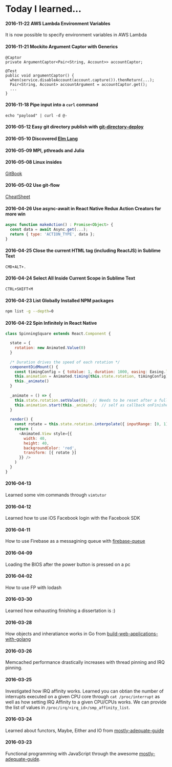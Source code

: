 Today I learned...
======

#### 2016-11-22 AWS Lambda Environment Variables
It is now possible to specify environment variables in AWS Lambda

#### 2016-11-21 Mockito Argument Captor with Generics
```
@Captor
private ArgumentCaptor<Pair<String, Account>> accountCaptor;

@Test
public void argumentCaptor() {
  when(service.disableAccount(account.capture()).thenReturn(...);
  Pair<String, Account> accountArgument = accountCaptor.get();
  ...
}
```

#### 2016-11-18 Pipe input into a `curl` command 
```
echo "payload" | curl -d @-
```

#### 2016-05-12 Easy git directory publish with [git-directory-deploy](https://github.com/X1011/git-directory-deploy)

#### 2016-05-10 Discovered [Elm Lang](http://elm-lang.org/)

#### 2016-05-09 MPI, pthreads and Julia

#### 2016-05-08 Linux insides
[GitBook](https://www.gitbook.com/book/0xax/linux-insides/details)

#### 2016-05-02 Use git-flow
[CheatSheet](https://gist.github.com/kristopherjohnson/8979538)

#### 2016-04-26 Use async-await in React Native Redux Action Creators for more win
```javascript
async function makeAction() : Promise<Object> {
  const data = await Async.get(...);
  return { type: 'ACTION_TYPE', data };
}
```

#### 2016-04-25 Close the current HTML tag (including ReactJS) in Sublime Text
```
CMD+ALT+.
```

#### 2016-04-24 Select All Inside Current Scope in Sublime Text 
```
CTRL+SHIFT+M
```
#### 2016-04-23 List Globally Installed NPM packages
```bash
npm list -g --depth=0
```

#### 2016-04-22 Spin Infinitely in React Native
```javascript
class SpinningSquare extends React.Component {

  state = {
    rotation: new Animated.Value(0)
  }
  
  /* Duration drives the speed of each rotation */
  componentDidMount() {
    const timingConfig = { toValue: 1, duration: 1000, easing: Easing.linear }
    this.animation = Animated.timing(this.state.rotation, timingConfig)
    this._animate()
  }
  
  _animate = () => {
    this.state.rotation.setValue(0);  // Needs to be reset after a full rotation
    this.animation.start(this._animate);  // self as callback onFinished
  }
  
  render() {
    const rotate = this.state.rotation.interpolate({ inputRange: [0, 1], outputRange: ['0deg', '360deg'] })
    return (
      <Animated.View style={{
        width: 40,
        height: 40,
        backgroundColor: 'red',
        transform: [{ rotate }]
      }} />
    )
  }
}
```


#### 2016-04-13
Learned some vim commands through `vimtutor`

#### 2016-04-12
Learned how to use iOS Facebook login with the Facebook SDK

#### 2016-04-11
How to use Firebase as a messagining queue with [firebase-queue](https://github.com/firebase/firebase-queue)

#### 2016-04-09
Loading the BIOS after the power button is pressed on a pc

#### 2016-04-02
How to use FP with lodash

#### 2016-03-30
Learned how exhausting finishing a dissertation is :)

#### 2016-03-28
How objects and inheratiance works in Go from [build-web-applications-with-golang](https://www.gitbook.com/book/astaxie/build-web-application-with-golang/details)

#### 2016-03-26
Memcached performance drastically increases with thread pinning and IRQ pinning.

#### 2016-03-25
Investigated how IRQ affinity works. Learned you can obtian the number of interrupts executed on a given CPU core through `cat /proc/interrupt` as well as how setting IRQ Affinity to a given CPU/CPUs works. We can provide the list of values in `/proc/irq/<irq_id>/smp_affinity_list`.

#### 2016-03-24
Learned about functors, Maybe, Either and IO from [mostly-adequate-guide](https://drboolean.gitbooks.io/mostly-adequate-guide/content/)

#### 2016-03-23
Functional programming with JavaScript through the awesome [mostly-adequate-guide](https://drboolean.gitbooks.io/mostly-adequate-guide/content/). 

